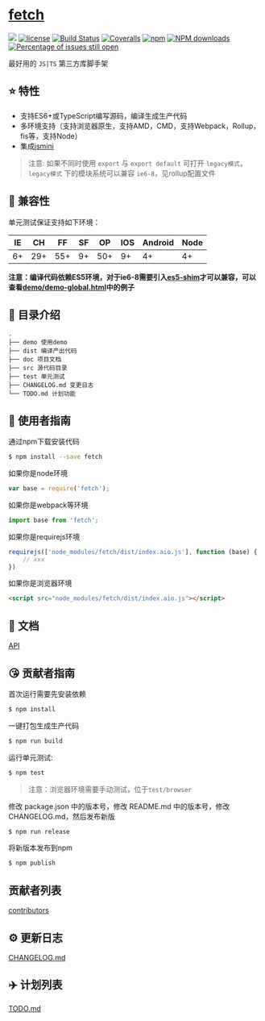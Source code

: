# [fetch](https://github.com/CNLHB/fetch)
[![](https://img.shields.io/badge/Powered%20by-jslib%20base-brightgreen.svg)](https://github.com/yanhaijing/jslib-base)
[![license](https://img.shields.io/badge/license-MIT-blue.svg)](https://github.com/CNLHB/fetch/blob/master/LICENSE)
[![Build Status](https://travis-ci.org/CNLHB/fetch.svg?branch=master)](https://travis-ci.org/CNLHB/fetch)
[![Coveralls](https://img.shields.io/coveralls/CNLHB/fetch.svg)](https://coveralls.io/github/CNLHB/fetch)
[![npm](https://img.shields.io/badge/npm-0.1.0-orange.svg)](https://www.npmjs.com/package/fetch)
[![NPM downloads](http://img.shields.io/npm/dm/fetch.svg?style=flat-square)](http://www.npmtrends.com/fetch)
[![Percentage of issues still open](http://isitmaintained.com/badge/open/CNLHB/fetch.svg)](http://isitmaintained.com/project/CNLHB/fetch "Percentage of issues still open")

最好用的 `JS|TS` 第三方库脚手架

## :star: 特性

- 支持ES6+或TypeScript编写源码，编译生成生产代码
- 多环境支持（支持浏览器原生，支持AMD，CMD，支持Webpack，Rollup，fis等，支持Node）
- 集成[jsmini](https://github.com/jsmini)

> 注意: 如果不同时使用 `export` 与 `export default` 可打开 `legacy模式`，`legacy模式` 下的模块系统可以兼容 `ie6-8`，见rollup配置文件

## :pill: 兼容性
单元测试保证支持如下环境：

| IE   | CH   | FF   | SF   | OP   | IOS  | Android   | Node  |
| ---- | ---- | ---- | ---- | ---- | ---- | ---- | ----- |
| 6+   | 29+ | 55+  | 9+   | 50+  | 9+   | 4+   | 4+ |

**注意：编译代码依赖ES5环境，对于ie6-8需要引入[es5-shim](http://github.com/es-shims/es5-shim/)才可以兼容，可以查看[demo/demo-global.html](./demo/demo-global.html)中的例子**

## :open_file_folder: 目录介绍

```
.
├── demo 使用demo
├── dist 编译产出代码
├── doc 项目文档
├── src 源代码目录
├── test 单元测试
├── CHANGELOG.md 变更日志
└── TODO.md 计划功能
```

## :rocket: 使用者指南

通过npm下载安装代码

```bash
$ npm install --save fetch
```

如果你是node环境

```js
var base = require('fetch');
```

如果你是webpack等环境

```js
import base from 'fetch';
```

如果你是requirejs环境

```js
requirejs(['node_modules/fetch/dist/index.aio.js'], function (base) {
    // xxx
})
```

如果你是浏览器环境

```html
<script src="node_modules/fetch/dist/index.aio.js"></script>
```

## :bookmark_tabs: 文档
[API](./doc/api.md)

## :kissing_heart: 贡献者指南
首次运行需要先安装依赖

```bash
$ npm install
```

一键打包生成生产代码

```bash
$ npm run build
```

运行单元测试:

```bash
$ npm test
```

> 注意：浏览器环境需要手动测试，位于`test/browser`

修改 package.json 中的版本号，修改 README.md 中的版本号，修改 CHANGELOG.md，然后发布新版

```bash
$ npm run release
```

将新版本发布到npm

```bash
$ npm publish
```

## 贡献者列表

[contributors](https://github.com/CNLHB/fetch/graphs/contributors)

## :gear: 更新日志
[CHANGELOG.md](./CHANGELOG.md)

## :airplane: 计划列表
[TODO.md](./TODO.md)